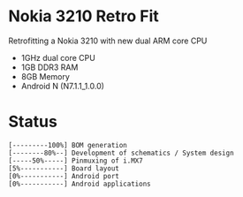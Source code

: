 # Nokia 3210 Retro Fit
Retrofitting a Nokia 3210 with new dual ARM core CPU

* 1GHz dual core CPU
* 1GB DDR3 RAM
* 8GB Memory
* Android N (N7.1.1_1.0.0)

# Status
	[---------100%] BOM generation  
	[--------80%--] Development of schematics / System design  
	[-----50%-----] Pinmuxing of i.MX7  
	[5%-----------] Board layout  
	[0%-----------] Android port  
	[0%-----------] Android applications  
